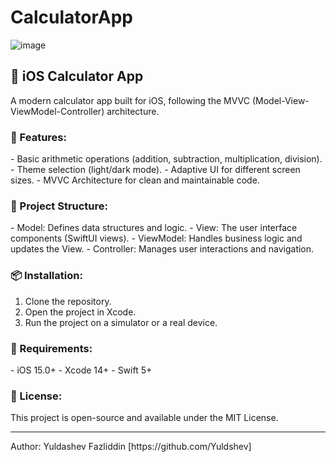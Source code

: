 # CalculatorApp

![image](https://github.com/user-attachments/assets/d43cc106-561a-4fa1-999e-b28f62c9dd19?raw=true)


<h2>📱 iOS Calculator App</h2>
A modern calculator app built for iOS, following the MVVC (Model-View-ViewModel-Controller) architecture.


<h3>🚀 Features:</h3>
- Basic arithmetic operations (addition, subtraction, multiplication, division).
- Theme selection (light/dark mode).
- Adaptive UI for different screen sizes.
- MVVC Architecture for clean and maintainable code.

<h3>📂 Project Structure:</h3>
- Model: Defines data structures and logic.
- View: The user interface components (SwiftUI views).
- ViewModel: Handles business logic and updates the View.
- Controller: Manages user interactions and navigation.

<h3>📦 Installation:</h3>

1. Clone the repository.
2. Open the project in Xcode.
3. Run the project on a simulator or a real device.

<h3>📌 Requirements:</h3>
- iOS 15.0+
- Xcode 14+
- Swift 5+

<h3>📄 License:</h3>
This project is open-source and available under the MIT License.

<hr>
Author: Yuldashev Fazliddin
[https://github.com/Yuldshev]
